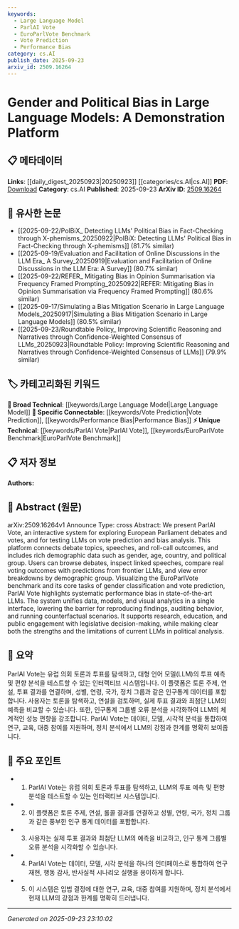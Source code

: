 ```yaml
---
keywords:
  - Large Language Model
  - ParlAI Vote
  - EuroParlVote Benchmark
  - Vote Prediction
  - Performance Bias
category: cs.AI
publish_date: 2025-09-23
arxiv_id: 2509.16264
---
```


<!-- KEYWORD_LINKING_METADATA:
{
  "processed_timestamp": "2025-09-23T23:10:02.645296",
  "vocabulary_version": "1.0",
  "selected_keywords": [
    "Large Language Model",
    "ParlAI Vote",
    "EuroParlVote Benchmark",
    "Vote Prediction",
    "Performance Bias"
  ],
  "rejected_keywords": [],
  "similarity_scores": {
    "Large Language Model": 0.85,
    "ParlAI Vote": 0.78,
    "EuroParlVote Benchmark": 0.72,
    "Vote Prediction": 0.8,
    "Performance Bias": 0.77
  },
  "extraction_method": "AI_prompt_based",
  "budget_applied": true,
  "candidates_json": {
    "candidates": [
      {
        "surface": "Large Language Models",
        "canonical": "Large Language Model",
        "aliases": [
          "LLMs"
        ],
        "category": "broad_technical",
        "rationale": "Central to the study, linking to broader discussions on language model capabilities.",
        "novelty_score": 0.45,
        "connectivity_score": 0.88,
        "specificity_score": 0.65,
        "link_intent_score": 0.85
      },
      {
        "surface": "ParlAI Vote",
        "canonical": "ParlAI Vote",
        "aliases": [],
        "category": "unique_technical",
        "rationale": "Specific system introduced in the paper, crucial for understanding the study's methodology.",
        "novelty_score": 0.75,
        "connectivity_score": 0.6,
        "specificity_score": 0.85,
        "link_intent_score": 0.78
      },
      {
        "surface": "EuroParlVote benchmark",
        "canonical": "EuroParlVote Benchmark",
        "aliases": [],
        "category": "unique_technical",
        "rationale": "A specific benchmark discussed, relevant for linking to datasets in political analysis.",
        "novelty_score": 0.7,
        "connectivity_score": 0.55,
        "specificity_score": 0.8,
        "link_intent_score": 0.72
      },
      {
        "surface": "vote prediction",
        "canonical": "Vote Prediction",
        "aliases": [],
        "category": "specific_connectable",
        "rationale": "Key task in the study, linking to predictive modeling in political contexts.",
        "novelty_score": 0.5,
        "connectivity_score": 0.75,
        "specificity_score": 0.7,
        "link_intent_score": 0.8
      },
      {
        "surface": "performance bias",
        "canonical": "Performance Bias",
        "aliases": [],
        "category": "specific_connectable",
        "rationale": "Critical issue highlighted in the paper, relevant for discussions on model fairness.",
        "novelty_score": 0.55,
        "connectivity_score": 0.78,
        "specificity_score": 0.72,
        "link_intent_score": 0.77
      }
    ],
    "ban_list_suggestions": [
      "debate topics",
      "demographic data"
    ]
  },
  "decisions": [
    {
      "candidate_surface": "Large Language Models",
      "resolved_canonical": "Large Language Model",
      "decision": "linked",
      "scores": {
        "novelty": 0.45,
        "connectivity": 0.88,
        "specificity": 0.65,
        "link_intent": 0.85
      }
    },
    {
      "candidate_surface": "ParlAI Vote",
      "resolved_canonical": "ParlAI Vote",
      "decision": "linked",
      "scores": {
        "novelty": 0.75,
        "connectivity": 0.6,
        "specificity": 0.85,
        "link_intent": 0.78
      }
    },
    {
      "candidate_surface": "EuroParlVote benchmark",
      "resolved_canonical": "EuroParlVote Benchmark",
      "decision": "linked",
      "scores": {
        "novelty": 0.7,
        "connectivity": 0.55,
        "specificity": 0.8,
        "link_intent": 0.72
      }
    },
    {
      "candidate_surface": "vote prediction",
      "resolved_canonical": "Vote Prediction",
      "decision": "linked",
      "scores": {
        "novelty": 0.5,
        "connectivity": 0.75,
        "specificity": 0.7,
        "link_intent": 0.8
      }
    },
    {
      "candidate_surface": "performance bias",
      "resolved_canonical": "Performance Bias",
      "decision": "linked",
      "scores": {
        "novelty": 0.55,
        "connectivity": 0.78,
        "specificity": 0.72,
        "link_intent": 0.77
      }
    }
  ]
}
-->

# Gender and Political Bias in Large Language Models: A Demonstration Platform

## 📋 메타데이터

**Links**: [[daily_digest_20250923|20250923]] [[categories/cs.AI|cs.AI]]
**PDF**: [Download](https://arxiv.org/pdf/2509.16264.pdf)
**Category**: cs.AI
**Published**: 2025-09-23
**ArXiv ID**: [2509.16264](https://arxiv.org/abs/2509.16264)

## 🔗 유사한 논문
- [[2025-09-22/PolBiX_ Detecting LLMs' Political Bias in Fact-Checking through X-phemisms_20250922|PolBiX: Detecting LLMs' Political Bias in Fact-Checking through X-phemisms]] (81.7% similar)
- [[2025-09-19/Evaluation and Facilitation of Online Discussions in the LLM Era_ A Survey_20250919|Evaluation and Facilitation of Online Discussions in the LLM Era: A Survey]] (80.7% similar)
- [[2025-09-22/REFER_ Mitigating Bias in Opinion Summarisation via Frequency Framed Prompting_20250922|REFER: Mitigating Bias in Opinion Summarisation via Frequency Framed Prompting]] (80.6% similar)
- [[2025-09-17/Simulating a Bias Mitigation Scenario in Large Language Models_20250917|Simulating a Bias Mitigation Scenario in Large Language Models]] (80.5% similar)
- [[2025-09-23/Roundtable Policy_ Improving Scientific Reasoning and Narratives through Confidence-Weighted Consensus of LLMs_20250923|Roundtable Policy: Improving Scientific Reasoning and Narratives through Confidence-Weighted Consensus of LLMs]] (79.9% similar)

## 🏷️ 카테고리화된 키워드
**🧠 Broad Technical**: [[keywords/Large Language Model|Large Language Model]]
**🔗 Specific Connectable**: [[keywords/Vote Prediction|Vote Prediction]], [[keywords/Performance Bias|Performance Bias]]
**⚡ Unique Technical**: [[keywords/ParlAI Vote|ParlAI Vote]], [[keywords/EuroParlVote Benchmark|EuroParlVote Benchmark]]

## 📋 저자 정보

**Authors:** 

## 📄 Abstract (원문)

arXiv:2509.16264v1 Announce Type: cross 
Abstract: We present ParlAI Vote, an interactive system for exploring European Parliament debates and votes, and for testing LLMs on vote prediction and bias analysis. This platform connects debate topics, speeches, and roll-call outcomes, and includes rich demographic data such as gender, age, country, and political group. Users can browse debates, inspect linked speeches, compare real voting outcomes with predictions from frontier LLMs, and view error breakdowns by demographic group. Visualizing the EuroParlVote benchmark and its core tasks of gender classification and vote prediction, ParlAI Vote highlights systematic performance bias in state-of-the-art LLMs. The system unifies data, models, and visual analytics in a single interface, lowering the barrier for reproducing findings, auditing behavior, and running counterfactual scenarios. It supports research, education, and public engagement with legislative decision-making, while making clear both the strengths and the limitations of current LLMs in political analysis.

## 📝 요약

ParlAI Vote는 유럽 의회 토론과 투표를 탐색하고, 대형 언어 모델(LLM)의 투표 예측 및 편향 분석을 테스트할 수 있는 인터랙티브 시스템입니다. 이 플랫폼은 토론 주제, 연설, 투표 결과를 연결하며, 성별, 연령, 국가, 정치 그룹과 같은 인구통계 데이터를 포함합니다. 사용자는 토론을 탐색하고, 연설을 검토하며, 실제 투표 결과와 최첨단 LLM의 예측을 비교할 수 있습니다. 또한, 인구통계 그룹별 오류 분석을 시각화하여 LLM의 체계적인 성능 편향을 강조합니다. ParlAI Vote는 데이터, 모델, 시각적 분석을 통합하여 연구, 교육, 대중 참여를 지원하며, 정치 분석에서 LLM의 강점과 한계를 명확히 보여줍니다.

## 🎯 주요 포인트

- 1. ParlAI Vote는 유럽 의회 토론과 투표를 탐색하고, LLM의 투표 예측 및 편향 분석을 테스트할 수 있는 인터랙티브 시스템입니다.
- 2. 이 플랫폼은 토론 주제, 연설, 롤콜 결과를 연결하고 성별, 연령, 국가, 정치 그룹과 같은 풍부한 인구 통계 데이터를 포함합니다.
- 3. 사용자는 실제 투표 결과와 최첨단 LLM의 예측을 비교하고, 인구 통계 그룹별 오류 분석을 시각화할 수 있습니다.
- 4. ParlAI Vote는 데이터, 모델, 시각 분석을 하나의 인터페이스로 통합하여 연구 재현, 행동 감사, 반사실적 시나리오 실행을 용이하게 합니다.
- 5. 이 시스템은 입법 결정에 대한 연구, 교육, 대중 참여를 지원하며, 정치 분석에서 현재 LLM의 강점과 한계를 명확히 드러냅니다.


---

*Generated on 2025-09-23 23:10:02*